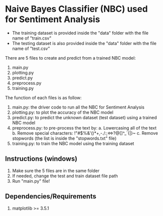 # Naive Bayes Classifier (NBC) used for Sentiment Analysis

- The training dataset is provided inside the "data" folder with the file name of "train.csv"
- The testing dataset is also provided inside the "data" folder with the file name of "test.csv"

There are 5 files to create and predict from a trained NBC model:

1. main.py
2. plotting.py
3. predict.py
4. preprocess.py
5. training.py

The function of each files is as follow:

1. main.py: the driver code to run all the NBC for Sentiment Analysis
2. plotting.py: to plot the accuracy of the NBC model
3. predict.py: to predict the unknown dataset (test dataset) using a trained NBC model
4. preprocess.py: to pre-process the text by:
   a. Lowercasing all of the text
	b. Remove special characters: !"#$%&'()*+,-./:;<=>?@[\]^_`{|}~
	c. Remove stopwords (the list is inside the "stopwords.txt" file)
5. training.py: to train the NBC model using the training dataset


## Instructions (windows)
1. Make sure the 5 files are in the same folder
2. If needed, change the test and train dataset file path
3. Run "main.py" file!


## Dependencies/Requirements
1. matplotlib >= 3.5.1
